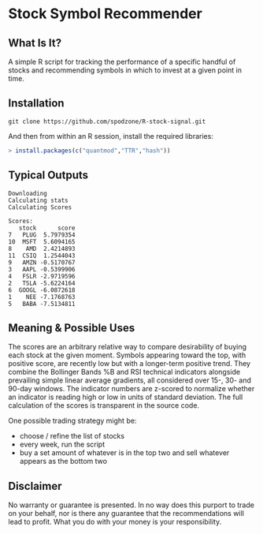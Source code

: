 # Stock Symbol Recommender

## What Is It?

A simple R script for tracking the performance of a specific handful of stocks and recommending symbols in which to invest at a given point in time.

## Installation

```git clone https://github.com/spodzone/R-stock-signal.git```

And then from within an R session, install the required libraries:

```R
> install.packages(c("quantmod","TTR","hash"))
```

## Typical Outputs

```
Downloading
Calculating stats
Calculating Scores

Scores:
   stock      score
7   PLUG  5.7979354
10  MSFT  5.6094165
8    AMD  2.4214893
11  CSIQ  1.2544043
9   AMZN -0.5170767
3   AAPL -0.5399906
4   FSLR -2.9719596
2   TSLA -5.6224164
6  GOOGL -6.0872618
1    NEE -7.1768763
5   BABA -7.5134811
```

## Meaning & Possible Uses

The scores are an arbitrary relative way to compare desirability of buying each stock at the given moment. Symbols appearing toward the top, with positive score, are recently low but with a longer-term positive trend. 
They combine the Bollinger Bands %B and RSI technical indicators alongside prevailing simple linear average gradients, all considered over 15-, 30- and 90-day windows. The indicator numbers are z-scored to normalize whether an indicator is reading high or low in units of standard deviation. 
The full calculation of the scores is transparent in the source code.

One possible trading strategy might be:
* choose / refine the list of stocks
* every week, run the script
* buy a set amount of whatever is in the top two and sell whatever appears as the bottom two


## Disclaimer

No warranty or guarantee is presented. In no way does this purport to trade on your behalf, nor is there any guarantee that the recommendations will lead to profit. What you do with your money is your responsibility.